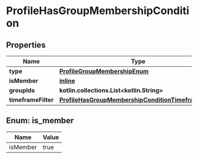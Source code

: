 
# ProfileHasGroupMembershipCondition

## Properties
| Name | Type | Description | Notes |
| ------------ | ------------- | ------------- | ------------- |
| **type** | [**ProfileGroupMembershipEnum**](ProfileGroupMembershipEnum.md) |  |  |
| **isMember** | [**inline**](#IsMember) |  |  |
| **groupIds** | **kotlin.collections.List&lt;kotlin.String&gt;** |  |  |
| **timeframeFilter** | [**ProfileHasGroupMembershipConditionTimeframeFilter**](ProfileHasGroupMembershipConditionTimeframeFilter.md) |  |  [optional] |


<a id="IsMember"></a>
## Enum: is_member
| Name | Value |
| ---- | ----- |
| isMember | true |



